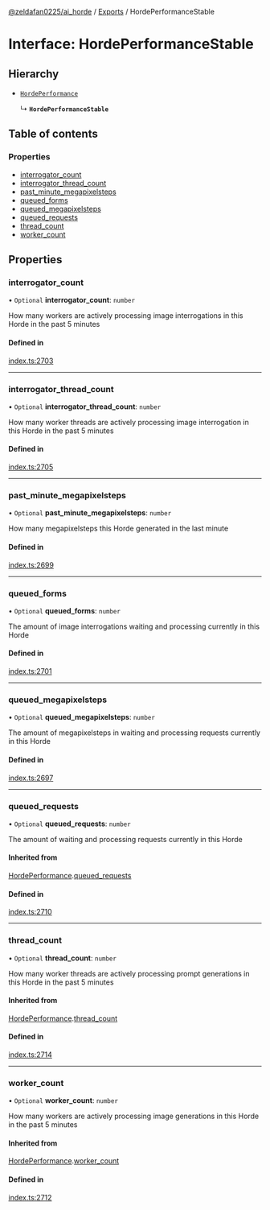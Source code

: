 [@zeldafan0225/ai_horde](../README.md) / [Exports](../modules.md) / HordePerformanceStable

# Interface: HordePerformanceStable

## Hierarchy

- [`HordePerformance`](HordePerformance.md)

  ↳ **`HordePerformanceStable`**

## Table of contents

### Properties

- [interrogator\_count](HordePerformanceStable.md#interrogator_count)
- [interrogator\_thread\_count](HordePerformanceStable.md#interrogator_thread_count)
- [past\_minute\_megapixelsteps](HordePerformanceStable.md#past_minute_megapixelsteps)
- [queued\_forms](HordePerformanceStable.md#queued_forms)
- [queued\_megapixelsteps](HordePerformanceStable.md#queued_megapixelsteps)
- [queued\_requests](HordePerformanceStable.md#queued_requests)
- [thread\_count](HordePerformanceStable.md#thread_count)
- [worker\_count](HordePerformanceStable.md#worker_count)

## Properties

### interrogator\_count

• `Optional` **interrogator\_count**: `number`

How many workers are actively processing image interrogations in this Horde in the past 5 minutes

#### Defined in

[index.ts:2703](https://github.com/ZeldaFan0225/ai_horde/blob/ca96654/index.ts#L2703)

___

### interrogator\_thread\_count

• `Optional` **interrogator\_thread\_count**: `number`

How many worker threads are actively processing image interrogation in this Horde in the past 5 minutes

#### Defined in

[index.ts:2705](https://github.com/ZeldaFan0225/ai_horde/blob/ca96654/index.ts#L2705)

___

### past\_minute\_megapixelsteps

• `Optional` **past\_minute\_megapixelsteps**: `number`

How many megapixelsteps this Horde generated in the last minute

#### Defined in

[index.ts:2699](https://github.com/ZeldaFan0225/ai_horde/blob/ca96654/index.ts#L2699)

___

### queued\_forms

• `Optional` **queued\_forms**: `number`

The amount of image interrogations waiting and processing currently in this Horde

#### Defined in

[index.ts:2701](https://github.com/ZeldaFan0225/ai_horde/blob/ca96654/index.ts#L2701)

___

### queued\_megapixelsteps

• `Optional` **queued\_megapixelsteps**: `number`

The amount of megapixelsteps in waiting and processing requests currently in this Horde

#### Defined in

[index.ts:2697](https://github.com/ZeldaFan0225/ai_horde/blob/ca96654/index.ts#L2697)

___

### queued\_requests

• `Optional` **queued\_requests**: `number`

The amount of waiting and processing requests currently in this Horde

#### Inherited from

[HordePerformance](HordePerformance.md).[queued_requests](HordePerformance.md#queued_requests)

#### Defined in

[index.ts:2710](https://github.com/ZeldaFan0225/ai_horde/blob/ca96654/index.ts#L2710)

___

### thread\_count

• `Optional` **thread\_count**: `number`

How many worker threads are actively processing prompt generations in this Horde in the past 5 minutes

#### Inherited from

[HordePerformance](HordePerformance.md).[thread_count](HordePerformance.md#thread_count)

#### Defined in

[index.ts:2714](https://github.com/ZeldaFan0225/ai_horde/blob/ca96654/index.ts#L2714)

___

### worker\_count

• `Optional` **worker\_count**: `number`

How many workers are actively processing image generations in this Horde in the past 5 minutes

#### Inherited from

[HordePerformance](HordePerformance.md).[worker_count](HordePerformance.md#worker_count)

#### Defined in

[index.ts:2712](https://github.com/ZeldaFan0225/ai_horde/blob/ca96654/index.ts#L2712)
